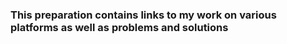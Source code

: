 ### This preparation contains links to my work on various platforms as well as problems and solutions
